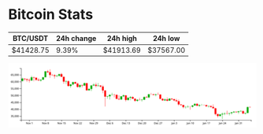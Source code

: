 # Bitcoin Stats

BTC/USDT|24h change|24h high|24h low|
|---|---|---|---|
|$41428.75|9.39%|$41913.69|$37567.00|

<img src="./chart.svg">

